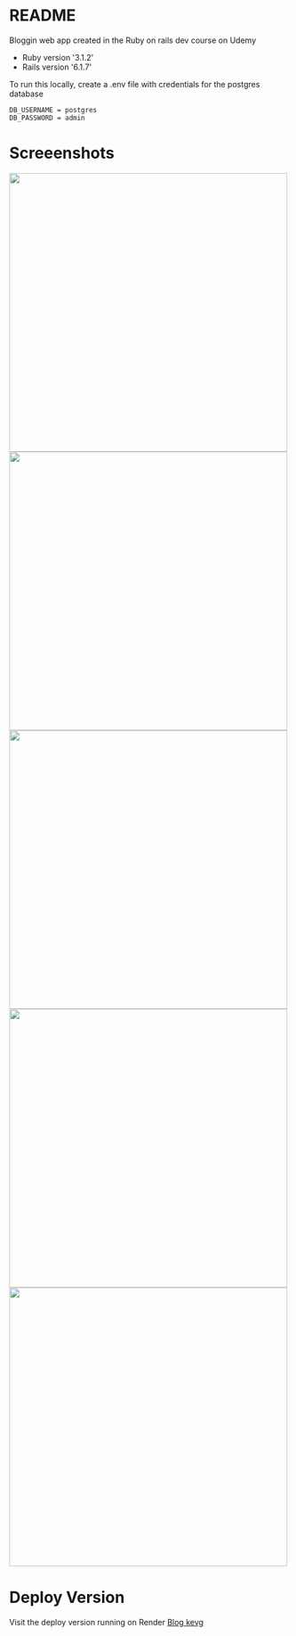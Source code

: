 # README
Bloggin web app created in the Ruby on rails dev course on Udemy

* Ruby version '3.1.2'
* Rails version '6.1.7'


To run this locally, create a .env file with credentials for the postgres database
```
DB_USERNAME = postgres
DB_PASSWORD = admin
```
# Screeenshots

<img src="https://github.com/kevingaray/rails-blog/assets/48739137/a681d9bb-2e04-4e49-b433-ca4d18992d13" width="500">
<img src="https://github.com/kevingaray/rails-blog/assets/48739137/980b712a-6434-4307-9c0b-6c794678f826" width="500">
<img src="https://github.com/kevingaray/rails-blog/assets/48739137/57b9a1c9-be84-4e5d-8cb3-236106ab98ed" width="500">
<img src="https://github.com/kevingaray/rails-blog/assets/48739137/616d02c9-e678-425d-9ed4-ecc38df16961" width="500">
<img src="https://github.com/kevingaray/rails-blog/assets/48739137/d7db03c4-fdd2-43c6-b9ca-35161d545321" width="500">


# Deploy Version
Visit the deploy version running on Render
[Blog kevg](https://blog-pwf3.onrender.com/)
